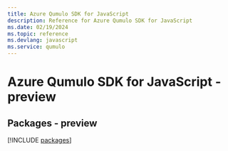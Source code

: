 ```yaml
---
title: Azure Qumulo SDK for JavaScript
description: Reference for Azure Qumulo SDK for JavaScript
ms.date: 02/19/2024
ms.topic: reference
ms.devlang: javascript
ms.service: qumulo
---
```

# Azure Qumulo SDK for JavaScript - preview
## Packages - preview
[!INCLUDE [packages](qumulo-index.md)]